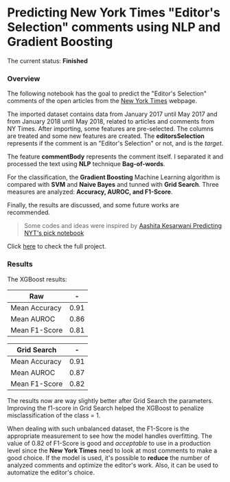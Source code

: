 # Predicting New York Times "Editor's Selection" comments using NLP and Gradient Boosting

The current status: **Finished**

### Overview

The following notebook has the goal to predict the "Editor's Selection" comments of the open articles from the [New York Times](https://www.nytimes.com/) webpage.

The imported dataset contains data from January 2017 until May 2017 and from January 2018 until May 2018, related to articles and comments from NY Times. After importing, some features are pre-selected. The columns are treated and some new features are created. The **editorsSelection** represents if the comment is an "Editor's Selection" or not, and is the *target*.

The feature **commentBody** represents the comment itself. I separated it and processed the text using **NLP** technique **Bag-of-words**.

For the classification, the **Gradient Boosting** Machine Learning algorithm is compared with **SVM** and **Naive Bayes** and tunned with **Grid Search**. Three measures are analyzed: **Accuracy, AUROC, and F1-Score**.

Finally, the results are discussed, and some future works are recommended.

>Some codes and ideas were inspired by [Aashita Kesarwani Predicting NYT's pick notebook](https://www.kaggle.com/aashita/predicting-nyt-s-pick/notebook)

Click [here](https://github.com/bfroz/Projects/blob/master/Predicting%20New%20York%20Times%20Editors%20Selection%20comments/Predicting%20New%20York%20Times%20Editors%20Selection%20comments%20using%20NLP%20and%20Gradient%20Boost.ipynb) to check the full project.

### Results

The XGBoost results:

|Raw|-			|
|-|-----------------------|
| Mean Accuracy			| 0.91 |
| Mean AUROC  | 0.86 |
| Mean F1-Score			| 0.81 |

|Grid Search |	-			|
|-|-----------------------|
| Mean Accuracy| 0.91 |
| Mean AUROC  | 0.87 |
| Mean F1-Score			| 0.82 |

The results now are way slightly better after Grid Search the parameters. Improving the f1-score in Grid Search helped the XGBoost to penalize misclassification of the class = 1.

When dealing with such unbalanced dataset, the F1-Score is the appropriate measurement to see how the model handles overfitting. The value of 0.82 of F1-Score is good and *acceptable* to use in a production level since the **New York Times** need to look at most comments to make a good choice. If the model is used, it's possible to **reduce** the number of analyzed comments and optimize the editor's work. Also, it can be used to automatize the editor's choice.